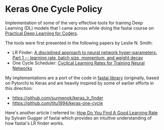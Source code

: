 # Keras One Cycle Policy

Implementation of some of the very effective tools for training Deep Learning (DL) models that I came across while doing the fastai course on [Practical Deep Learning for Coders](https://course.fast.ai/). 

The tools were first presented in the following papers by Leslie N. Smith:
- LR Finder: [A disciplined approach to neural network hyper-parameters: Part 1 -- learning rate, batch size, momentum, and weight decay](https://arxiv.org/abs/1803.09820)
- One Cycle Scheduler: [Cyclical Learning Rates for Training Neural Networks](https://arxiv.org/abs/1506.01186)

My implementations are a port of the code in [fastai library](https://github.com/fastai/fastai) (originally, based on Pytorch) to Keras and are heavily inspired by some of earlier efforts in this direction:

- https://github.com/surmenok/keras_lr_finder
- https://github.com/titu1994/keras-one-cycle

Here's another article I referred to: [How Do You Find A Good Learning Rate](https://sgugger.github.io/how-do-you-find-a-good-learning-rate.html) by Sylvain Gugger of fastai which provides an intuitive understanding of how fastai's LR finder works. 

